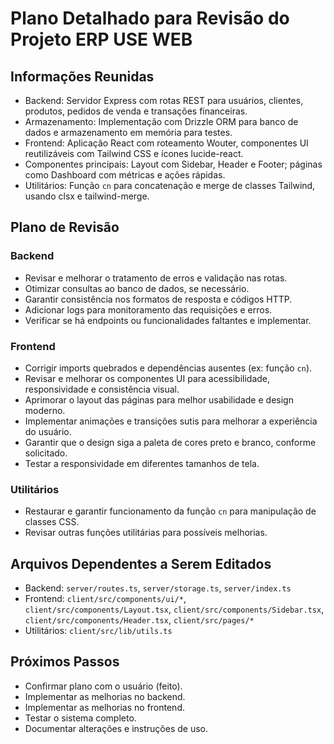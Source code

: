 # Plano Detalhado para Revisão do Projeto ERP USE WEB

## Informações Reunidas
- Backend: Servidor Express com rotas REST para usuários, clientes, produtos, pedidos de venda e transações financeiras.
- Armazenamento: Implementação com Drizzle ORM para banco de dados e armazenamento em memória para testes.
- Frontend: Aplicação React com roteamento Wouter, componentes UI reutilizáveis com Tailwind CSS e ícones lucide-react.
- Componentes principais: Layout com Sidebar, Header e Footer; páginas como Dashboard com métricas e ações rápidas.
- Utilitários: Função `cn` para concatenação e merge de classes Tailwind, usando clsx e tailwind-merge.

## Plano de Revisão

### Backend
- Revisar e melhorar o tratamento de erros e validação nas rotas.
- Otimizar consultas ao banco de dados, se necessário.
- Garantir consistência nos formatos de resposta e códigos HTTP.
- Adicionar logs para monitoramento das requisições e erros.
- Verificar se há endpoints ou funcionalidades faltantes e implementar.

### Frontend
- Corrigir imports quebrados e dependências ausentes (ex: função `cn`).
- Revisar e melhorar os componentes UI para acessibilidade, responsividade e consistência visual.
- Aprimorar o layout das páginas para melhor usabilidade e design moderno.
- Implementar animações e transições sutis para melhorar a experiência do usuário.
- Garantir que o design siga a paleta de cores preto e branco, conforme solicitado.
- Testar a responsividade em diferentes tamanhos de tela.

### Utilitários
- Restaurar e garantir funcionamento da função `cn` para manipulação de classes CSS.
- Revisar outras funções utilitárias para possíveis melhorias.

## Arquivos Dependentes a Serem Editados
- Backend: `server/routes.ts`, `server/storage.ts`, `server/index.ts`
- Frontend: `client/src/components/ui/*`, `client/src/components/Layout.tsx`, `client/src/components/Sidebar.tsx`, `client/src/components/Header.tsx`, `client/src/pages/*`
- Utilitários: `client/src/lib/utils.ts`

## Próximos Passos
- Confirmar plano com o usuário (feito).
- Implementar as melhorias no backend.
- Implementar as melhorias no frontend.
- Testar o sistema completo.
- Documentar alterações e instruções de uso.
